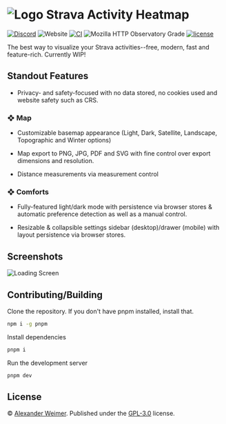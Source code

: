 # ![Logo](https://github.com/sudolev/StravaMultiMapper/assets/61996958/3ac93fc4-6c78-460b-b964-22db9b5045d2) Strava Activity Heatmap

[![Discord](https://img.shields.io/discord/1166050503998849154?logo=discord&logoColor=white&label=discord&color=%235d6af2&link=https%3A%2F%2Fdiscord.gg%2F5P3AYFrwQG)](https://discord.gg/5P3AYFrwQG)
![Website](https://img.shields.io/website?url=https%3A%2F%2Fstravamap.pages.dev%2F)
[![CI](https://github.com/sudolev/StravaMultiMapper/actions/workflows/ci.yml/badge.svg)](https://github.com/sudolev/StravaMultiMapper/actions/workflows/ci.yml)
![Mozilla HTTP Observatory Grade](https://img.shields.io/mozilla-observatory/grade-score/stravamap.pages.dev)
[![license](https://img.shields.io/github/license/sudolev/StravaMultiMapper)](https://github.com/sudolev/StravaMultiMapper/blob/main/LICENSE)

The best way to visualize your Strava activities--free, modern, fast and feature-rich. Currently WIP!

## Standout Features

- Privacy- and safety-focused with no data stored, no cookies used and website safety such as CRS.

### ❖ Map

- Customizable basemap appearance (Light, Dark, Satellite, Landscape, Topographic and Winter options)

- Map export to PNG, JPG, PDF and SVG with fine control over export dimensions and resolution.

- Distance measurements via measurement control

### ❖ Comforts

- Fully-featured light/dark mode with persistence via browser stores & automatic preference detection as well as a manual control.

- Resizable & collapsible settings sidebar (desktop)/drawer (mobile) with layout persistence via browser stores.

## Screenshots

![Loading Screen](https://github.com/sudolev/StravaMultiMapper/assets/61996958/b3274e8b-a5dc-4a41-a1c1-85050ac9c86a)

## Contributing/Building

Clone the repository. If you don't have pnpm installed, install that.

```bash
npm i -g pnpm
```

Install dependencies

```bash
pnpm i
```

Run the development server

```bash
pnpm dev
```

## License

© [Alexander Weimer](github.com/syslev). Published under the [GPL-3.0](./LICENSE) license.
